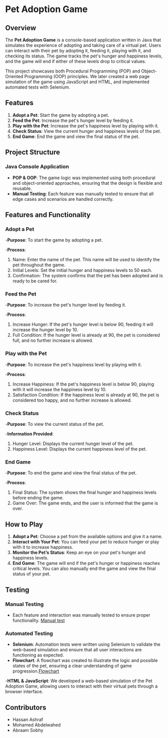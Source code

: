 # Pet Adoption Game

## Overview

The **Pet Adoption Game** is a console-based application written in Java that simulates the experience of adopting and taking care of a virtual pet. Users can interact with their pet by adopting it, feeding it, playing with it, and checking its status. The game tracks the pet's hunger and happiness levels, and the game will end if either of these levels drop to critical values.

This project showcases both Procedural Programming (POP) and Object-Oriented Programming (OOP) principles. We later created a web page simulation of the game using JavaScript and HTML, and implemented automated tests with Selenium.

## Features

1. **Adopt a Pet**: Start the game by adopting a pet.
2. **Feed the Pet**: Increase the pet's hunger level by feeding it.
3. **Play with the Pet**: Increase the pet's happiness level by playing with it.
4. **Check Status**: View the current hunger and happiness levels of the pet.
5. **End Game**: End the game and view the final status of the pet.

## Project Structure

### Java Console Application
- **POP & OOP**: The game logic was implemented using both procedural and object-oriented approaches, ensuring that the design is flexible and reusable.
- **Manual Testing**: Each feature was manually tested to ensure that all edge cases and scenarios are handled correctly.

## Features and Functionality
### Adopt a Pet
-**Purpose**: To start the game by adopting a pet.

-**Process**:
1.  Name: Enter the name of the pet. This name will be used to identify the pet throughout the game.
2.	Initial Levels: Set the initial hunger and happiness levels to 50 each.
3.	Confirmation: The system confirms that the pet has been adopted and is ready to be cared for.

### Feed the Pet
-**Purpose**: To increase the pet's hunger level by feeding it.

-**Process**:
1.	Increase Hunger: If the pet's hunger level is below 90, feeding it will increase the hunger level by 10.
2.	Full Condition: If the hunger level is already at 90, the pet is considered full, and no further increase is allowed.

### Play with the Pet
-**Purpose**: To increase the pet's happiness level by playing with it.

-**Process**:
1.	Increase Happiness: If the pet's happiness level is below 90, playing with it will increase the happiness level by 10.
2.	Satisfaction Condition: If the happiness level is already at 90, the pet is considered too happy, and no further increase is allowed.

### Check Status
-**Purpose**: To view the current status of the pet. 

-**Information Provided**:
1.	Hunger Level: Displays the current hunger level of the pet.
2.	Happiness Level: Displays the current happiness level of the pet.

### End Game
-**Purpose**: To end the game and view the final status of the pet.

-**Process**:
1.	Final Status: The system shows the final hunger and happiness levels before ending the game.
2.	Game Over: The game ends, and the user is informed that the game is over.


## How to Play

1. **Adopt a Pet**: Choose a pet from the available options and give it a name.
2. **Interact with Your Pet**: You can feed your pet to reduce hunger or play with it to increase happiness.
3. **Monitor the Pet’s Status**: Keep an eye on your pet's hunger and happiness levels.
4. **End Game**: The game will end if the pet's hunger or happiness reaches critical levels. You can also manually end the game and view the final status of your pet.

## Testing

### Manual Testing
- Each feature and interaction was manually tested to ensure proper functionality.
[Manual test](https://docs.google.com/spreadsheets/d/1kSyavnK3LL2xU1uAcow6kbD7keFH2O3Zy111wen7giA/edit?gid=1726167983#gid=1726167983)


### Automated Testing
- **Selenium**: Automation tests were written using Selenium to validate the web-based simulation and ensure that all user interactions are functioning as expected.
- **Flowchart**: A flowchart was created to illustrate the logic and possible states of the pet, ensuring a clear understanding of game progression.[Flowchart](file:///C:/Users/hassa/OneDrive/%D8%B3%D8%B7%D8%AD%20%D8%A7%D9%84%D9%85%D9%83%D8%AA%D8%A8/Project_1/Adapt%20Diagram.html)

-**HTML & JavaScript**: We developed a web-based simulation of the Pet Adoption Game, allowing users to interact with their virtual pets through a browser interface.


## Contributors

- Hassan Ashraf
- Mohamed Abdelwahed
- Abraam Sobhy
